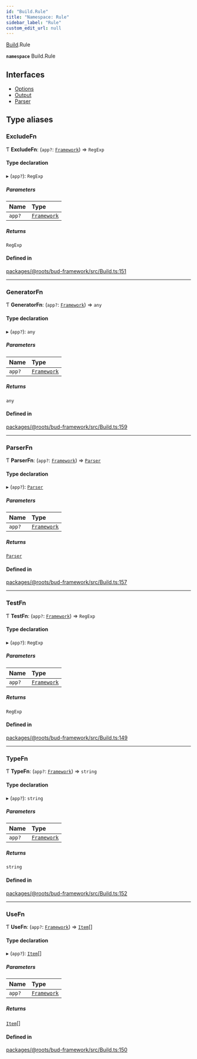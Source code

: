 ```yaml
---
id: "Build.Rule"
title: "Namespace: Rule"
sidebar_label: "Rule"
custom_edit_url: null
---
```


[Build](Build.md).Rule

**`namespace`** Build.Rule

## Interfaces

- [Options](../interfaces/Build.Rule.Options.md)
- [Output](../interfaces/Build.Rule.Output.md)
- [Parser](../interfaces/Build.Rule.Parser.md)

## Type aliases

### ExcludeFn

Ƭ **ExcludeFn**: (`app?`: [`Framework`](../classes/Framework.md)) => `RegExp`

#### Type declaration

▸ (`app?`): `RegExp`

##### Parameters

| Name | Type |
| :------ | :------ |
| `app?` | [`Framework`](../classes/Framework.md) |

##### Returns

`RegExp`

#### Defined in

[packages/@roots/bud-framework/src/Build.ts:151](https://github.com/roots/bud/blob/1a11bae56/packages/@roots/bud-framework/src/Build.ts#L151)

___

### GeneratorFn

Ƭ **GeneratorFn**: (`app?`: [`Framework`](../classes/Framework.md)) => `any`

#### Type declaration

▸ (`app?`): `any`

##### Parameters

| Name | Type |
| :------ | :------ |
| `app?` | [`Framework`](../classes/Framework.md) |

##### Returns

`any`

#### Defined in

[packages/@roots/bud-framework/src/Build.ts:159](https://github.com/roots/bud/blob/1a11bae56/packages/@roots/bud-framework/src/Build.ts#L159)

___

### ParserFn

Ƭ **ParserFn**: (`app?`: [`Framework`](../classes/Framework.md)) => [`Parser`](../interfaces/Build.Rule.Parser.md)

#### Type declaration

▸ (`app?`): [`Parser`](../interfaces/Build.Rule.Parser.md)

##### Parameters

| Name | Type |
| :------ | :------ |
| `app?` | [`Framework`](../classes/Framework.md) |

##### Returns

[`Parser`](../interfaces/Build.Rule.Parser.md)

#### Defined in

[packages/@roots/bud-framework/src/Build.ts:157](https://github.com/roots/bud/blob/1a11bae56/packages/@roots/bud-framework/src/Build.ts#L157)

___

### TestFn

Ƭ **TestFn**: (`app?`: [`Framework`](../classes/Framework.md)) => `RegExp`

#### Type declaration

▸ (`app?`): `RegExp`

##### Parameters

| Name | Type |
| :------ | :------ |
| `app?` | [`Framework`](../classes/Framework.md) |

##### Returns

`RegExp`

#### Defined in

[packages/@roots/bud-framework/src/Build.ts:149](https://github.com/roots/bud/blob/1a11bae56/packages/@roots/bud-framework/src/Build.ts#L149)

___

### TypeFn

Ƭ **TypeFn**: (`app?`: [`Framework`](../classes/Framework.md)) => `string`

#### Type declaration

▸ (`app?`): `string`

##### Parameters

| Name | Type |
| :------ | :------ |
| `app?` | [`Framework`](../classes/Framework.md) |

##### Returns

`string`

#### Defined in

[packages/@roots/bud-framework/src/Build.ts:152](https://github.com/roots/bud/blob/1a11bae56/packages/@roots/bud-framework/src/Build.ts#L152)

___

### UseFn

Ƭ **UseFn**: (`app?`: [`Framework`](../classes/Framework.md)) => [`Item`](../interfaces/Build.Item-1.md)[]

#### Type declaration

▸ (`app?`): [`Item`](../interfaces/Build.Item-1.md)[]

##### Parameters

| Name | Type |
| :------ | :------ |
| `app?` | [`Framework`](../classes/Framework.md) |

##### Returns

[`Item`](../interfaces/Build.Item-1.md)[]

#### Defined in

[packages/@roots/bud-framework/src/Build.ts:150](https://github.com/roots/bud/blob/1a11bae56/packages/@roots/bud-framework/src/Build.ts#L150)
